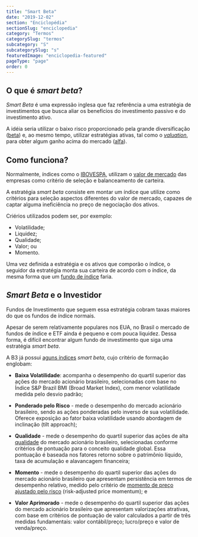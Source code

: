 ```yaml
---
title: "Smart Beta"
date: "2019-12-02"
section: "Enciclopédia"
sectionSlug: "enciclopedia"
category: "Termos"
categorySlug: "termos"
subcategory: "S"
subcategorySlug: "s"
featuredImage: "enciclopedia-featured"
pageType: "page"
order: 0
---
```


## O que é *smart beta*?

*Smart Beta* é uma expressão inglesa que faz referência a uma estratégia de investimentos que busca aliar os benefícios do investimento passivo e do investimento ativo.

A idéia seria utilizar o baixo risco proporcionado pela grande diversificação ([beta](/enciclopedia/termos/b/beta)) e, ao mesmo tempo, utilizar estratégias ativas, tal como o [*valuation*](/enciclopedia/termos/v/valuation), para obter algum ganho acima do mercado ([alfa](/enciclopedia/termos/a/alfa)).

## Como funciona?

Normalmente, índices como o [IBOVESPA](/enciclopedia/termos/i/ibovespa), utilizam o [valor de mercado](/enciclopedia/termos/v/valor-de-mercado) das empresas como critério de seleção e balanceamento de carteira.

A estratégia *smart beta* consiste em montar um índice que utilize como critérios para seleção aspectos diferentes do valor de mercado, capazes de captar alguma ineficiência no preço de negociação dos ativos.

Criérios utilizados podem ser, por exemplo:

- Volatilidade;
- Liquidez;
- Qualidade;
- Valor; ou
- Momento.

Uma vez definida a estratégia e os ativos que comporão o índice, o seguidor da estratégia monta sua carteira de acordo com o índice, da mesma forma que um [fundo de índice](/enciclopedia/termos/f/fundo-de-indice) faria.

## *Smart Beta* e o Investidor

Fundos de Investimento que seguem essa estratégia cobram taxas maiores do que os fundos de índice normais.

Apesar de serem relativamente populares nos EUA, no Brasil o mercado de fundos de índice e ETF ainda é pequeno e com pouca liquidez. Dessa forma, é difícil encontrar algum fundo de investimento que siga uma estratégia *smart beta*.

A B3 já possui [aguns índices](http://www.b3.com.br/pt_br/market-data-e-indices/indices/indices-em-parceria-s-p-dowjones/smart-betas.htm) *smart beta*, cujo critério de formação englobam:

- **Baixa Volatilidade**: acompanha o desempenho do quartil superior das ações do mercado acionário brasileiro, selecionadas com base no Índice S&P Brazil BMI (Broad Market Index), com menor volatilidade medida pelo desvio padrão;

- **Ponderado pelo Risco** - mede o desempenho do mercado acionário brasileiro, sendo as ações ponderadas pelo inverso de sua volatilidade. Oferece exposição ao fator baixa volatilidade usando abordagem de inclinação (tilt approach);

- **Qualidade** - mede o desempenho do quartil superior das ações de alta [qualidade](/enciclopedia/termos/q/qualidade) do mercado acionário brasileiro, selecionadas conforme critérios de pontuação para o conceito qualidade global. Essa pontuação é baseada nos fatores retorno sobre o patrimônio líquido, taxa de acumulação e alavancagem financeira;

- **Momento** - mede o desempenho do quartil superior das ações do mercado acionário brasileiro que apresentam persistência em termos de desempenho relativo, medido pelo critério de [momento de preço ajustado pelo risco](/enciclopedia/termos/m/momento-ajustado-pelo-risco) (risk-adjusted price momentum); e

- **Valor Aprimorado** - mede o desempenho do quartil superior das ações do mercado acionário brasileiro que apresentam valorizações atrativas, com base em critérios de pontuação de valor calculados a partir de três medidas fundamentais: valor contábil/preço; lucro/preço e valor de venda/preço.